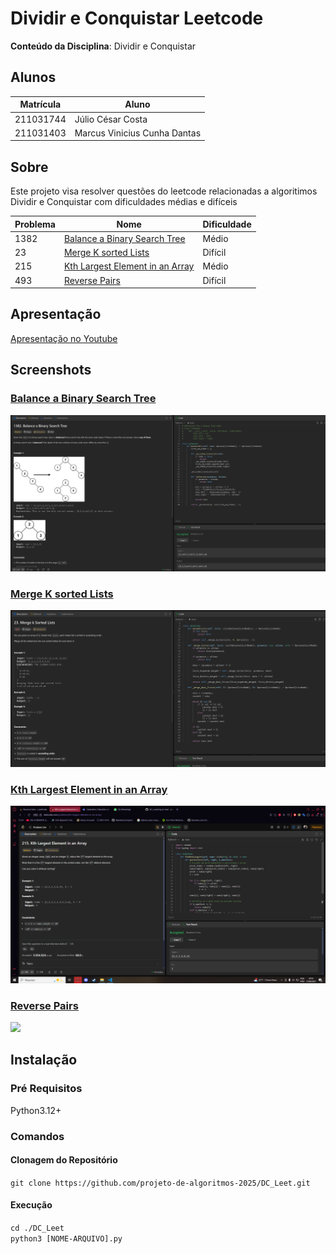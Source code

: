 # Dividir e Conquistar Leetcode

**Conteúdo da Disciplina**: Dividir e Conquistar<br>

## Alunos
|Matrícula | Aluno |
| -- | -- |
| 211031744  |  Júlio César Costa |
| 211031403  |  Marcus Vinicius Cunha Dantas |

## Sobre 
Este projeto visa resolver questões do leetcode relacionadas a algoritimos Dividir e Conquistar com dificuldades médias e difíceis

| Problema | Nome                                                                                        | Dificuldade |
|----------|---------------------------------------------------------------------------------------------|-------------|
| 1382     | [Balance a Binary Search Tree](https://leetcode.com/problems/balance-a-binary-search-tree/) | Médio       |
| 23       | [Merge K sorted Lists](https://leetcode.com/problems/merge-k-sorted-lists/)                 | Difícil     |
| 215      | [Kth Largest Element in an Array](https://leetcode.com/problems/kth-largest-element-in-an-array/description/)  | Médio       |
| 493      | [Reverse Pairs](https://leetcode.com/problems/reverse-pairs/description/)                   | Difícil     |

## Apresentação

[Apresentação no Youtube]()

## Screenshots

### [Balance a Binary Search Tree](https://leetcode.com/problems/balance-a-binary-search-tree/)

![](./img/balance-bst.png)

### [Merge K sorted Lists](https://leetcode.com/problems/merge-k-sorted-lists/)

![](./img/merge-lists.png)

### [Kth Largest Element in an Array](https://leetcode.com/problems/kth-largest-element-in-an-array/description/)

![](./img/largest_element.png)

### [Reverse Pairs](https://leetcode.com/problems/reverse-pairs/description/)

![](./img/reverse_pairs)


## Instalação
### Pré Requisitos
Python3.12+
### Comandos
#### Clonagem do Repositório
```git clone https://github.com/projeto-de-algoritmos-2025/DC_Leet.git```
#### Execução
```cd ./DC_Leet```<br>
```python3 [NOME-ARQUIVO].py```



